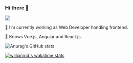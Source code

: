 
### Hi there 👋
<!--
Here are some ideas to get you started:

- 🔭 I’m currently working on ...
- 🌱 I’m currently learning ...
- 👯 I’m looking to collaborate on ...
- 🤔 I’m looking for help with ...
- 💬 Ask me about ...
- 📫 How to reach me: ...
- 😄 Pronouns: ...
- ⚡ Fun fact: ...
-->

![](https://komarev.com/ghpvc/?username=g30ffr3ll1n+)

🔭 I’m currently working as Web Developer handling frontend.

🌱 Knows Vue.js, Angular and React.js.

![Anurag's GitHub stats](https://github-readme-stats.vercel.app/api?username=g30ffr3ll1n&count_private=true&show_icons=true&theme=dracula)

[![willianrod's wakatime stats](https://github-readme-stats.vercel.app/api/wakatime?username=_geoff)](https://github.com/g30ffr3ll1n)

